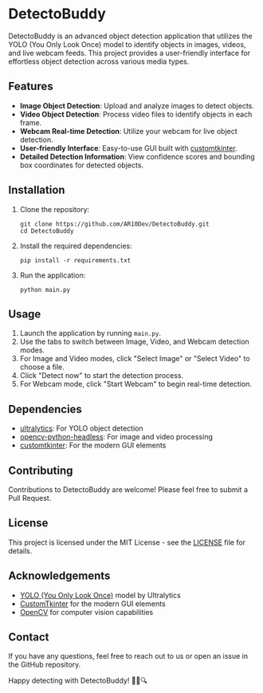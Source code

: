 # DetectoBuddy

<!-- <p align="center">
  <img src="logo.svg" alt="DetectoBuddy Logo" width="200"/>
</p> -->

DetectoBuddy is an advanced object detection application that utilizes the YOLO (You Only Look Once) model to identify objects in images, videos, and live webcam feeds. This project provides a user-friendly interface for effortless object detection across various media types.

## Features

- **Image Object Detection**: Upload and analyze images to detect objects.
- **Video Object Detection**: Process video files to identify objects in each frame.
- **Webcam Real-time Detection**: Utilize your webcam for live object detection.
- **User-friendly Interface**: Easy-to-use GUI built with [customtkinter](https://github.com/TomSchimansky/CustomTkinter).
- **Detailed Detection Information**: View confidence scores and bounding box coordinates for detected objects.

## Installation

1. Clone the repository:

   ```
   git clone https://github.com/AR10Dev/DetectoBuddy.git
   cd DetectoBuddy
   ```

2. Install the required dependencies:

   ```
   pip install -r requirements.txt
   ```

3. Run the application:
   ```
   python main.py
   ```

## Usage

1. Launch the application by running `main.py`.
2. Use the tabs to switch between Image, Video, and Webcam detection modes.
3. For Image and Video modes, click "Select Image" or "Select Video" to choose a file.
4. Click "Detect now" to start the detection process.
5. For Webcam mode, click "Start Webcam" to begin real-time detection.

## Dependencies

- [ultralytics](https://github.com/ultralytics/ultralytics): For YOLO object detection
- [opencv-python-headless](https://github.com/opencv/opencv-python): For image and video processing
- [customtkinter](https://github.com/TomSchimansky/CustomTkinter): For the modern GUI elements

## Contributing

Contributions to DetectoBuddy are welcome! Please feel free to submit a Pull Request.

## License

This project is licensed under the MIT License - see the [LICENSE](LICENSE) file for details.

## Acknowledgements

- [YOLO (You Only Look Once)](https://github.com/ultralytics/ultralytics) model by Ultralytics
- [CustomTkinter](https://github.com/TomSchimansky/CustomTkinter) for the modern GUI elements
- [OpenCV](https://opencv.org/) for computer vision capabilities

## Contact

If you have any questions, feel free to reach out to us or open an issue in the GitHub repository.

Happy detecting with DetectoBuddy! 🕵️‍♂️🔍

